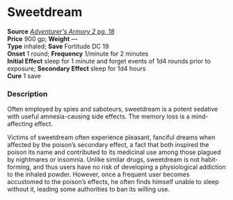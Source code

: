 # Sweetdream

**Source** [_Adventurer's Armory 2 pg. 18_](http://paizo.com/products/btpy9q01?Pathfinder-Player-Companion-Adventurers-Armory-2)  
**Price** 900 gp; **Weight** —  
**Type** inhaled; **Save** Fortitude DC 19  
**Onset** 1 round; **Frequency** 1/minute for 2 minutes  
**Initial Effect** sleep for 1 minute and forget events of 1d4 rounds prior to exposure; **Secondary Effect** sleep for 1d4 hours  
**Cure** 1 save

### Description

Often employed by spies and saboteurs, sweetdream is a potent sedative with useful amnesia-causing side effects. The memory loss is a mind-affecting effect.  
  
Victims of sweetdream often experience pleasant, fanciful dreams when affected by the poison’s secondary effect, a fact that both inspired the poison its name and contributed to its medicinal use among those plagued by nightmares or insomnia. Unlike similar drugs, sweetdream is not habit-forming, and thus users have no risk of developing a physiological addiction to the inhaled powder. However, once a frequent user becomes accustomed to the poison’s effects, he often finds himself unable to sleep without it, leading some authorities to ban its willing use.